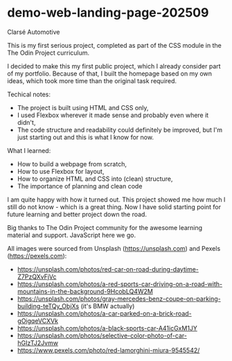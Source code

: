 # demo-web-landing-page-202509

Clarsé Automotive

This is my first serious project, completed as part of the CSS module
in the The Odin Project curriculum.

I decided to make this my first public project, which I already consider
part of my portfolio. Because of that, I built the homepage based on my
own ideas, which took more time than the original task required.

Techical notes:
- The project is built using HTML and CSS only,
- I used Flexbox wherever it made sense and probably even where it didn't,
- The code structure and readability could definitely be improved, but I'm just
starting out and this is what I know for now.

What I learned:
- How to build a webpage from scratch,
- How to use Flexbox for layout,
- How to organize HTML and CSS into (clean) structure,
- The importance of planning and clean code

I am quite happy with how it turned out.
This project showed me how much I still do not know - which is a
great thing. Now I have solid starting point for future learning and better project down the road.

Big thanks to The Odin Project community for the awesome learning
material and support. JavaScript here we go.

All images were sourced from Unsplash (https://unsplash.com) and Pexels (https://pexels.com):
- https://unsplash.com/photos/red-car-on-road-during-daytime-Z7PzQXvFjVc
- https://unsplash.com/photos/a-red-sports-car-driving-on-a-road-with-mountains-in-the-background-9HcobLQ4W2M
- https://unsplash.com/photos/gray-mercedes-benz-coupe-on-parking-building-teTQy_ObjXs (it's BMW actually)
- https://unsplash.com/photos/a-car-parked-on-a-brick-road-gOigqeVCXVk
- https://unsplash.com/photos/a-black-sports-car-A41icGxM1JY
- https://unsplash.com/photos/selective-color-photo-of-car-hGIzTJ2Jvmw
- https://www.pexels.com/photo/red-lamorghini-miura-9545542/